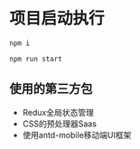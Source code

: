 # 项目启动执行

```
npm i 

npm run start
```

## 使用的第三方包

- Redux全局状态管理
- CSS的预处理器Saas
- 使用antd-mobile移动端UI框架
